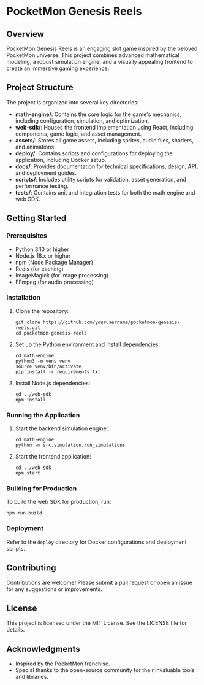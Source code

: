 # PocketMon Genesis Reels

## Overview
PocketMon Genesis Reels is an engaging slot game inspired by the beloved PocketMon universe. This project combines advanced mathematical modeling, a robust simulation engine, and a visually appealing frontend to create an immersive gaming experience.

## Project Structure
The project is organized into several key directories:

- **math-engine/**: Contains the core logic for the game's mechanics, including configuration, simulation, and optimization.
- **web-sdk/**: Houses the frontend implementation using React, including components, game logic, and asset management.
- **assets/**: Stores all game assets, including sprites, audio files, shaders, and animations.
- **deploy/**: Contains scripts and configurations for deploying the application, including Docker setup.
- **docs/**: Provides documentation for technical specifications, design, API, and deployment guides.
- **scripts/**: Includes utility scripts for validation, asset generation, and performance testing.
- **tests/**: Contains unit and integration tests for both the math engine and web SDK.

## Getting Started

### Prerequisites
- Python 3.10 or higher
- Node.js 18.x or higher
- npm (Node Package Manager)
- Redis (for caching)
- ImageMagick (for image processing)
- FFmpeg (for audio processing)

### Installation
1. Clone the repository:
   ```
   git clone https://github.com/yourusername/pocketmon-genesis-reels.git
   cd pocketmon-genesis-reels
   ```

2. Set up the Python environment and install dependencies:
   ```
   cd math-engine
   python3 -m venv venv
   source venv/bin/activate
   pip install -r requirements.txt
   ```

3. Install Node.js dependencies:
   ```
   cd ../web-sdk
   npm install
   ```

### Running the Application
1. Start the backend simulation engine:
   ```
   cd math-engine
   python -m src.simulation.run_simulations
   ```

2. Start the frontend application:
   ```
   cd ../web-sdk
   npm start
   ```

### Building for Production
To build the web SDK for production, run:
```
npm run build
```

### Deployment
Refer to the `deploy` directory for Docker configurations and deployment scripts.

## Contributing
Contributions are welcome! Please submit a pull request or open an issue for any suggestions or improvements.

## License
This project is licensed under the MIT License. See the LICENSE file for details.

## Acknowledgments
- Inspired by the PocketMon franchise.
- Special thanks to the open-source community for their invaluable tools and libraries.